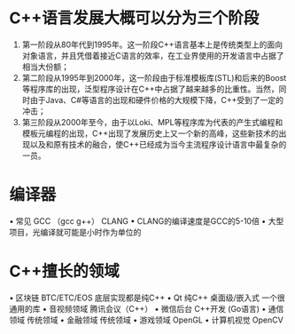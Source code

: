 # C++语言发展大概可以分为三个阶段
1. 第一阶段从80年代到1995年。这一阶段C++语言基本上是传统类型上的面向对象语言，并且凭借着接近C语言的效率，在工业界使用的开发语言中占据了相当大份额；
2. 第二阶段从1995年到2000年，这一阶段由于标准模板库(STL)和后来的Boost等程序库的出现，泛型程序设计在C++中占据了越来越多的比重性。当然，同时由于Java、C#等语言的出现和硬件价格的大规模下降，C++受到了一定的冲击；
3. 第三阶段从2000年至今，由于以Loki、MPL等程序库为代表的产生式编程和模板元编程的出现，C++出现了发展历史上又一个新的高峰，这些新技术的出现以及和原有技术的融合，使C++已经成为当今主流程序设计语言中最复杂的一员。

# 编译器
• 常见 GCC （gcc g++） CLANG
• CLANG的编译速度是GCC的5-10倍
• 大型项目，光编译就可能是小时作为单位的

# C++擅长的领域
• 区块链 BTC/ETC/EOS 底层实现都是纯C++ 
• Qt 纯C++ 桌面级/嵌入式 一个很通用的库
• 音视频领域 腾讯会议（C++）
• 微信后台 C++开发 (Go语言)
• 通信领域 传统领域
• 金融领域 传统领域
• 游戏领域 OpenGL
• 计算机视觉 OpenCV